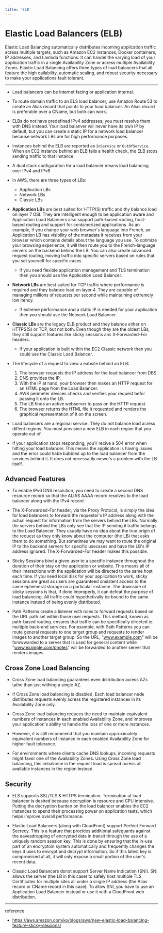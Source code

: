 ```yaml
---
title: 'ELB'
---
```

# Elastic Load Balancers (ELB)

Elastic Load Balancing automatically distributes incoming application traffic acress multiple targets, such as Amazon EC2 instances, Docker containers, IP addresses, and Lambda functions. It can handel the varying load of your application traffic in a single Availability Zone or acress multiple Availability Zones. Elastic Load Balancing offers three types of load balancers that all feature the high cailability, automatic scaling, and robust security necessary to make your applications fault tolerant.

---

- Load balancers can be internet facing or application internal.

- To route domain traffic to an ELS load balancer, use Amazon Route 53 to create an Alias record that points to your load balancer. An Alias record is preferable over a CName, but both can work.

- ELBs do not have predefined IPv4 addresses; you must resolve them with DNS instead. Your load balanver will never have its own IP by default, but you can create a static IP for a network load balancer because network LBs are for high performance purposes.

- Instances behind the ELB are reported as `InService` or `OutOfService`. When an EC2 instance behind an ELB fails a health check, the ELB stops sending traffic to that instance.

- A dual stack configuration for a load balancer means load balancing over IPv4 and IPv6

- In AWS, there are three types of LBs:
    - Application LBs
    - Network LBs
    - Classic LBs

- **Application LBs** are best suited for HTTP(S) traffic and thy balance load on layer 7 OSI. They are intelligent enough to be application aware and Application Load Balancers also support path-based routing, host-based routing and support for containerized applications. As an example, if you change your web browser's language into French, an Application LB has visibility of the metadata it receives from your browser which contains details about the language you use.
    To optimize your browsing experience, it will then route you to the French-language servers on the backend behind the LB. You can also create advanced request routing, moving traffic into specific servers based on rules that you set yourself for specific cases.
  - If you need flexible application management and TLS termination then you should use the Application Load Balancer.

- **Network LBs** are best suited for TCP traffic where performance is required and they balance load on layer 4. They are capable of managing millions of requests per second while maintaining extremely low ltency.  
  - If extreme performance and a static IP is needed for your application then you should use the Network Load Balancer.

- **Classic LBs** are the legacy ELB product and they balance either on HTTPS(S) or TCP, but not both. Even though they are the oldest LBs, they still support features like sticky sessions ans X-Forwarded-For headers.
  - If your application is built within the EC2 Classic network then you sould use the Classic Load Balancer.

- The lifecycle of a request to view a eabsite behind an ELB:
    1. The browser requests the IP address for the load balancer from DBS.
    2. DNS provides the IP.
    3. With the IP at hand, your browser then makes an HTTP request for an HTML page from the Load Balancer.
    4. AWS perimeter devices checks and verifies your request befor passing it onto the LB.
    5. The LB finds an active webserver to pass on the HTTP request.
    6. The browser returns the HTML file it requested and renders the graphical representation of it on the screen.

-  Load balancers are a regional service. They do not balance load acress diffent regions. You must provision a new ELB in each region that you operate out of.

- If your application stops responding, you'll recive a 504 error when hitting your load balancer. This means the application is having issues and the error could habe bubbled up to the load balancer from the services behind it. It does not necessatily mewn's a problem with the LB itself.

## Advanced Features

- To enable IPv6 DNS resolution, you need to create a second DNS resource record so that the ALIAS AAAA record resolves to the load balancer along with the IPv4 record.

- The X-Forwarded-For header, via the Proxy Protocol, is simply the idea for load balancers to forward the requester's IP address along with the actual request for information from the servers behind the LBs. Normally the servers behind the LBs only see that the IP sending it traffic belongs to the Load Balancer. They usually have no idea about the true origin of the request as they only know about the computer (the LB) that asks them to do something. But sometimes we may want to route the original IP to the backend servers for specific usecases and have the LB's IP address ignored. The X-Forwarded-For header makes this possible.

- Sticky Sessions bind a given user to a specific instance throughout the duration of their stay on the application or website. This means all of their interactions with the application will be directed to the same host each time. If you need local disk for your application to work, sticky sessions are great as users are guaranteed cnsistent access to the same ephemeral storage on a particular instance. The downside of sticky sessions is that, if done improperly, it can defeat the purpose of load balancing. All traffic could hypothetivally be bound to the same instance instead of being evenly distributed.

- Path Patterns create a listener with rules to forward requests based on the URL path set within those user requests. This method, known as path-based routing. ensures that traffic can be specifically directed to multiple back-end services. For example. with Path Patterns you can route general requests to one target group and requests to render images to another target group. So the URL, "www.example.com" will be forswwarded to a server that is used for general content while "www.example.com/photes" will be forwarded to another server that renders images.

## Cross Zone Load Balancing

- Cross Zone load balancing guarantees even distribution acress AZs tathe than just withing a single AZ.

- If Cross Zone load balancing is disabled, Each load balancer nede distributes requests evenly acress the registered instances in its Availability Zone only.

- Cross Zone load balancing reduces the need to maintain equivalent numbers of instances in each enabled Availability Zone, and improves your application's ability to handle the loss of one or more instances.
  
- However, it is still recommend that you maintain approximately equivalent numbers of instance in each enabled Availability Zone for higher fault tolerance.

- For environments where clients cache DNS lookups, incoming requests might favor one of the Availability Zones. Using Cross Zone load balancing, this imbalance in the request load is spread acress all available instances in the region instead.

## Security

- ELS supports SSL/TLS & HTTPS termination. Termination at load balancer is desired because decryption is resource and CPU intensive. Putting the decryption burden on the load balancer enables the EC2 instances to spend their processing power on application tests, which helps improve overall performance. 

- Elastic Load Balanvers (along with CloudFront) support Perfect Forward Secrecy. This is a feature that procides additional safeguards against the eavesdropping of encrypted data in transit through the use of a uniquely random session key. This is done by ensuring that the in-use part of an encryptoin system automatically and frequently changes the keys it uses to envrypt and decrypt information. So if this latest key is compromised at all, it will only expose a small portion of the user's recent data.

- Classic Load Balancers donot support Server Name Indication (SNI). SNI allows the server (the LB in this case) to safely host multiple TLS Certificates for multiple sites all under a single IP address (the Alias record or CName record in this case). To allow SNI, you have to use an Application Load Balancer instead or use it with a CloudFront web distribution.

---
reference
- https://aws.amazon.com/ko/blogs/aws/new-elastic-load-balancing-feature-sticky-sessions/
